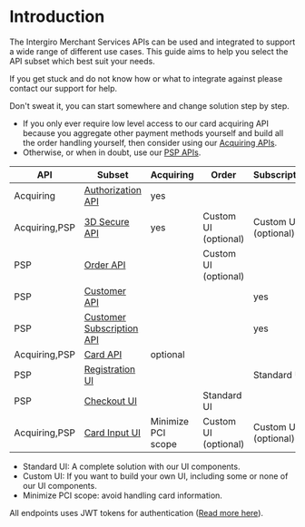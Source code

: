 # Introduction
The Intergiro Merchant Services APIs can be used and integrated to support a wide range of different use cases. 
This guide aims to help you select the API subset which best suit your needs.

If you get stuck and do not know how or what to integrate against please contact our support for help.

Don't sweat it, you can start somewhere and change solution step by step.

- If you only ever require low level access to our card acquiring API because you aggregate other payment methods yourself and build all the order handling yourself, then consider using our [Acquiring APIs](./acquiring/api.html).
- Otherwise, or when in doubt, use our [PSP APIs](./psp/api.html).


| API           | Subset                                                     | Acquiring          | Order                | Subscription         |
|---------------|------------------------------------------------------------|--------------------|----------------------|----------------------|
| Acquiring     | [Authorization API](../authorization/create.html)          | yes                |                      |                      |
| Acquiring,PSP | [3D Secure API](../3d-secure/introduction.html)            | yes                | Custom UI (optional) | Custom UI (optional) |
| PSP           | [Order API](../order/create.html)                          |                    | Custom UI (optional) |                      |
| PSP           | [Customer API](../customer/introduction.html)              |                    |                      | yes                  |
| PSP           | [Customer Subscription API](../customer/introduction.html) |                    |                      | yes                  |
| Acquiring,PSP | [Card API](../card-api/create.html)                        | optional           |                      |                      |
| PSP           | [Registration UI](../customer/registration-ui.html)        |                    |                      | Standard UI          |
| PSP           | [Checkout UI](../checkout/embed.html)                      |                    | Standard UI          |                      |
| Acquiring,PSP | [Card Input UI](../card-input/embed.html)                  | Minimize PCI scope | Custom UI (optional) | Custom UI (optional) |

- Standard UI: A complete solution with our UI components.
- Custom UI: If you want to build your own UI, including some or none of our UI components.
- Minimize PCI scope: avoid handling card information.

All endpoints uses JWT tokens for authentication ([Read more here](./authentication.html)).
